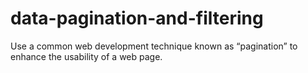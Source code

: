 # data-pagination-and-filtering
 Use a common web development technique known as “pagination” to enhance the usability of a web page.
